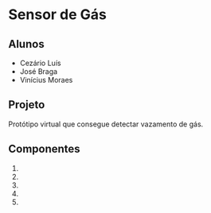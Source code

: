 # Sensor de Gás

## Alunos
* Cezário Luís
* José Braga
* Vinícius Moraes

## Projeto
 Protótipo virtual que consegue detectar vazamento de gás. 
 
## Componentes
1.
2.
3.
4.
5.
